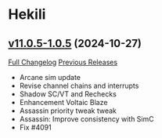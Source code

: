 # Hekili

## [v11.0.5-1.0.5](https://github.com/Hekili/hekili/tree/v11.0.5-1.0.5) (2024-10-27)
[Full Changelog](https://github.com/Hekili/hekili/compare/v11.0.5-1.0.4...v11.0.5-1.0.5) [Previous Releases](https://github.com/Hekili/hekili/releases)

- Arcane sim update  
- Revise channel chains and interrupts  
- Shadow SC/VT and Rechecks  
- Enhancement Voltaic Blaze  
- Assassin priority tweak tweak  
- Assassin: Improve consistency with SimC  
- Fix #4091  
